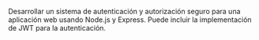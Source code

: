 Desarrollar un sistema de autenticación y autorización seguro para una aplicación web usando Node.js y Express. Puede incluir la implementación de JWT para la autenticación.